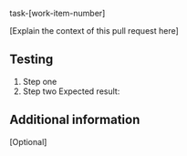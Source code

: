 task-[work-item-number]

[Explain the context of this pull request here]

## Testing

1. Step one
2. Step two
   Expected result:

## Additional information

[Optional]
